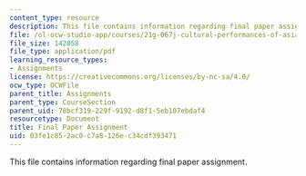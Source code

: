 ```yaml
---
content_type: resource
description: This file contains information regarding final paper assignment.
file: /ol-ocw-studio-app/courses/21g-067j-cultural-performances-of-asia-fall-2005/03fe1c852ac0c7a8126ec34cdf393471_MIT21G_067JF05_essay3assig.pdf
file_size: 142058
file_type: application/pdf
learning_resource_types:
- Assignments
license: https://creativecommons.org/licenses/by-nc-sa/4.0/
ocw_type: OCWFile
parent_title: Assignments
parent_type: CourseSection
parent_uid: 78bcf319-229f-9192-d8f1-5eb107ebdaf4
resourcetype: Document
title: Final Paper Assignment
uid: 03fe1c85-2ac0-c7a8-126e-c34cdf393471
---
```

This file contains information regarding final paper assignment.